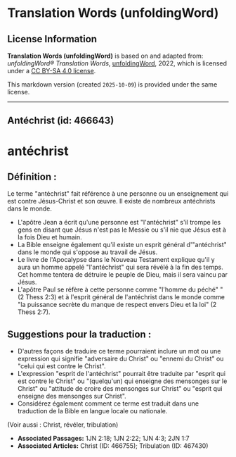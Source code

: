 # Translation Words (unfoldingWord)

## License Information

**Translation Words (unfoldingWord)** is based on and adapted from: _unfoldingWord® Translation Words_, [unfoldingWord](https://unfoldingword.org/utw), 2022, which is licensed under a [CC BY-SA 4.0 license](https://creativecommons.org/licenses/by-sa/4.0/legalcode.en).

This markdown version (created `2025-10-09`) is provided under the same license.



--------------------------------

## Antéchrist (id: 466643)

antéchrist
==========

Définition :
------------

Le terme "antéchrist" fait référence à une personne ou un enseignement qui est contre Jésus\-Christ et son œuvre. Il existe de nombreux antéchrists dans le monde.

* L'apôtre Jean a écrit qu'une personne est "l'antéchrist" s'il trompe les gens en disant que Jésus n'est pas le Messie ou s'il nie que Jésus est à la fois Dieu et humain.
* La Bible enseigne également qu'il existe un esprit général d'"antéchrist" dans le monde qui s'oppose au travail de Jésus.
* Le livre de l'Apocalypse dans le Nouveau Testament explique qu'il y aura un homme appelé "l'antéchrist" qui sera révélé à la fin des temps. Cet homme tentera de détruire le peuple de Dieu, mais il sera vaincu par Jésus.
* L'apôtre Paul se réfère à cette personne comme "l'homme du péché" " (2 Thess 2:3\) et à l'esprit général de l'antéchrist dans le monde comme "la puissance secrète du manque de respect envers Dieu et la loi" (2 Thess 2:7\).

Suggestions pour la traduction :
--------------------------------

* D'autres façons de traduire ce terme pourraient inclure un mot ou une expression qui signifie "adversaire du Christ" ou "ennemi du Christ" ou "celui qui est contre le Christ".
* L'expression "esprit de l'antéchrist" pourrait être traduite par "esprit qui est contre le Christ" ou "(quelqu'un) qui enseigne des mensonges sur le Christ" ou "attitude de croire des mensonges sur Christ" ou "esprit qui enseigne des mensonges sur Christ".
* Considérez également comment ce terme est traduit dans une traduction de la Bible en langue locale ou nationale.

(Voir aussi : Christ, révéler, tribulation)

* **Associated Passages:** 1JN 2:18; 1JN 2:22; 1JN 4:3; 2JN 1:7
* **Associated Articles:** Christ (ID: 466755); Tribulation (ID: 467430)

